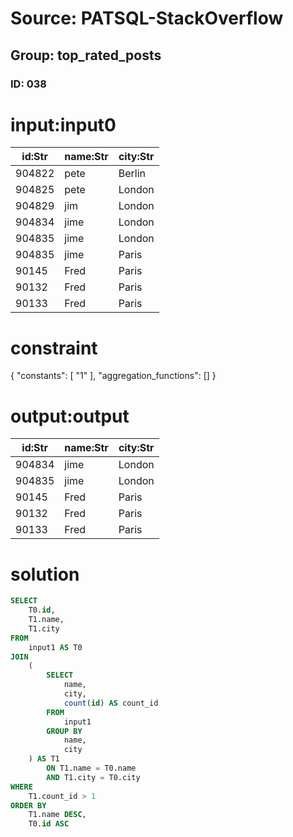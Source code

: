 # Source: PATSQL-StackOverflow
## Group: top_rated_posts
### ID: 038

# input:input0

| id:Str | name:Str | city:Str |
|---|---|---|
| 904822 | pete | Berlin |
| 904825 | pete | London |
| 904829 | jim | London |
| 904834 | jime | London |
| 904835 | jime | London |
| 904835 | jime | Paris |
| 90145 | Fred | Paris |
| 90132 | Fred | Paris |
| 90133 | Fred | Paris |

# constraint

{
  "constants": [
    "1"
  ],
  "aggregation_functions": []
}

# output:output

| id:Str | name:Str | city:Str |
|---|---|---|
| 904834 | jime | London |
| 904835 | jime | London |
| 90145 | Fred | Paris |
| 90132 | Fred | Paris |
| 90133 | Fred | Paris |

# solution

```sql
SELECT
    T0.id,
    T1.name,
    T1.city 
FROM
    input1 AS T0 
JOIN
    (
        SELECT
            name,
            city,
            count(id) AS count_id 
        FROM
            input1 
        GROUP BY
            name,
            city
    ) AS T1 
        ON T1.name = T0.name 
        AND T1.city = T0.city 
WHERE
    T1.count_id > 1 
ORDER BY
    T1.name DESC,
    T0.id ASC
```
